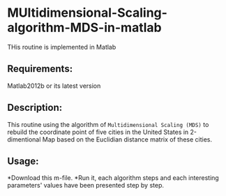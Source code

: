 # MUltidimensional-Scaling-algorithm-MDS-in-matlab
THis routine is implemented in Matlab

## Requirements:
Matlab2012b or its latest version

## Description:
This routine using the algorithm of `Multidimensional Scaling (MDS)` to rebuild the coordinate point of five cities in the United States in 2-dimentional Map based on the Euclidian distance matrix of these cities.

## Usage:
  *Download this m-file.
  *Run it, each algorithm steps and each interesting parameters' values have been presented step by step.
